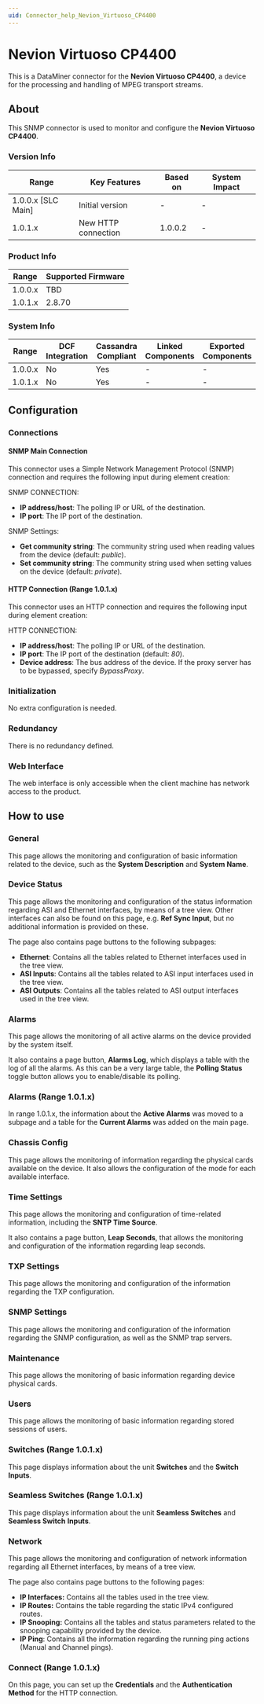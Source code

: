 ```yaml
---
uid: Connector_help_Nevion_Virtuoso_CP4400
---
```


# Nevion Virtuoso CP4400

This is a DataMiner connector for the **Nevion Virtuoso CP4400**, a device for the processing and handling of MPEG transport streams.

## About

This SNMP connector is used to monitor and configure the **Nevion Virtuoso CP4400**.

### Version Info

| Range                | Key Features        | Based on     | System Impact     |
|----------------------|---------------------|--------------|-------------------|
| 1.0.0.x [SLC Main]   | Initial version     | -            | -                 |
| 1.0.1.x              | New HTTP connection | 1.0.0.2      | -                 |

### Product Info

| Range     | Supported Firmware     |
|-----------|------------------------|
| 1.0.0.x   | TBD                    |
| 1.0.1.x   | 2.8.70                 |

### System Info

| Range     | DCF Integration     | Cassandra Compliant     | Linked Components     | Exported Components     |
|-----------|---------------------|-------------------------|-----------------------|-------------------------|
| 1.0.0.x   | No                  | Yes                     | -                     | -                       |
| 1.0.1.x   | No                  | Yes                     | -                     | -                       |

## Configuration

### Connections

#### SNMP Main Connection

This connector uses a Simple Network Management Protocol (SNMP) connection and requires the following input during element creation:

SNMP CONNECTION:

- **IP address/host**: The polling IP or URL of the destination.
- **IP port**: The IP port of the destination.

SNMP Settings:

- **Get community string**: The community string used when reading values from the device (default: *public*).
- **Set community string**: The community string used when setting values on the device (default: *private*).

#### HTTP Connection (Range 1.0.1.x)

This connector uses an HTTP connection and requires the following input during element creation:

HTTP CONNECTION:

- **IP address/host**: The polling IP or URL of the destination.
- **IP port**: The IP port of the destination (default: *80*).
- **Device address**: The bus address of the device. If the proxy server has to be bypassed, specify *BypassProxy*.

### Initialization

No extra configuration is needed.

### Redundancy

There is no redundancy defined.

### Web Interface

The web interface is only accessible when the client machine has network access to the product.

## How to use

### General

This page allows the monitoring and configuration of basic information related to the device, such as the **System Description** and **System Name**.

### Device Status

This page allows the monitoring and configuration of the status information regarding ASI and Ethernet interfaces, by means of a tree view. Other interfaces can also be found on this page, e.g. **Ref Sync Input**, but no additional information is provided on these.

The page also contains page buttons to the following subpages:

- **Ethernet**: Contains all the tables related to Ethernet interfaces used in the tree view.
- **ASI Inputs**: Contains all the tables related to ASI input interfaces used in the tree view.
- **ASI Outputs**: Contains all the tables related to ASI output interfaces used in the tree view.

### Alarms

This page allows the monitoring of all active alarms on the device provided by the system itself.

It also contains a page button, **Alarms Log**, which displays a table with the log of all the alarms. As this can be a very large table, the **Polling Status** toggle button allows you to enable/disable its polling.

### Alarms (Range 1.0.1.x)

In range 1.0.1.x, the information about the **Active Alarms** was moved to a subpage and a table for the **Current Alarms** was added on the main page.

### Chassis Config

This page allows the monitoring of information regarding the physical cards available on the device. It also allows the configuration of the mode for each available interface.

### Time Settings

This page allows the monitoring and configuration of time-related information, including the **SNTP Time Source**.

It also contains a page button, **Leap Seconds**, that allows the monitoring and configuration of the information regarding leap seconds.

### TXP Settings

This page allows the monitoring and configuration of the information regarding the TXP configuration.

### SNMP Settings

This page allows the monitoring and configuration of the information regarding the SNMP configuration, as well as the SNMP trap servers.

### Maintenance

This page allows the monitoring of basic information regarding device physical cards.

### Users

This page allows the monitoring of basic information regarding stored sessions of users.

### Switches (Range 1.0.1.x)

This page displays information about the unit **Switches** and the **Switch Inputs**.

### Seamless Switches (Range 1.0.1.x)

This page displays information about the unit **Seamless Switches** and **Seamless Switch** **Inputs**.

### Network

This page allows the monitoring and configuration of network information regarding all Ethernet interfaces, by means of a tree view.

The page also contains page buttons to the following pages:

- **IP Interfaces:** Contains all the tables used in the tree view.
- **IP Routes:** Contains the table regarding the static IPv4 configured routes.
- **IP Snooping:** Contains all the tables and status parameters related to the snooping capability provided by the device.
- **IP Ping**: Contains all the information regarding the running ping actions (Manual and Channel pings).

### Connect (Range 1.0.1.x)

On this page, you can set up the **Credentials** and the **Authentication Method** for the HTTP connection.
